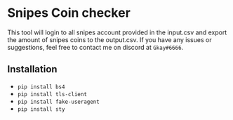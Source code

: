 # Snipes Coin checker

This tool will login to all snipes account provided in the input.csv and export the amount of snipes coins to the output.csv. If you have any issues or suggestions, feel free to contact me on discord at `Gkay#6666`. 

## Installation
- `pip install bs4`
- `pip install tls-client`
- `pip install fake-useragent`
- `pip install sty`
